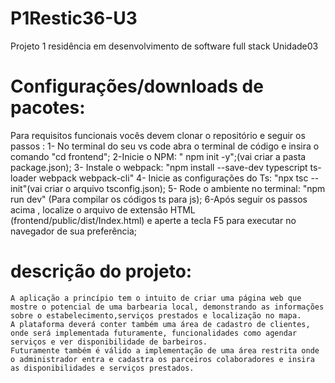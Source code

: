 # P1Restic36-U3
Projeto 1 residência em desenvolvimento de software full stack Unidade03

# Configurações/downloads de pacotes:
Para requisitos funcionais vocês devem clonar o repositório e seguir os passos :
1- No terminal do seu vs code abra o terminal de código e insira o comando "cd frontend";
2-Inicie o NPM: " npm init -y";(vai criar a pasta package.json);
3- Instale o webpack: "npm install --save-dev typescript ts-loader webpack webpack-cli"
4- Inicie as configurações do Ts: "npx tsc --init"(vai criar o arquivo tsconfig.json);
5- Rode o ambiente no terminal: "npm run dev" (Para compilar os códigos ts para js);
6-Após seguir os passos acima , localize o arquivo de extensão HTML (frontend/public/dist/Index.html) e aperte a tecla F5 para executar no navegador de sua preferência;

# descrição do projeto:
    A aplicação a princípio tem o intuito de criar uma página web que mostre o potencial de uma barbearia local, demonstrando as informações sobre o estabelecimento,serviços prestados e localização no mapa.
    A plataforma deverá conter também uma área de cadastro de clientes, onde será implementada futuramente, funcionalidades como agendar serviços e ver disponibilidade de barbeiros.
    Futuramente também é válido a implementação de uma área restrita onde o administrador entra e cadastra os parceiros colaboradores e insira as disponibilidades e serviços prestados.
     


